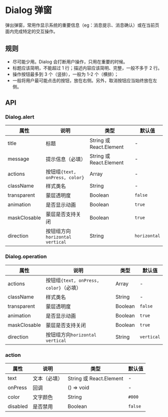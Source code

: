 # Dialog 弹窗

弹出弹窗，常用作显示系统的重要信息（eg：消息提示、消息确认）或在当前页面内完成特定的交互操作。

## 规则
- 尽可能少用。Dialog 会打断用户操作，只用在重要的时候。
- 标题应该简明，不能超过 1 行；描述内容应该简明、完整，一般不多于 2 行。
- 操作按钮最多到 3 个（竖排），一般为 1-2 个（横排）；
- 一般将用户最可能点击的按钮，放在右侧。另外，取消按钮应当始终放在左侧。

<code src="./demos/index.tsx"></code>

## API

### Dialog.alert
属性 | 说明 | 类型 | 默认值
----|-----|------|------
| title    | 	标题  |   String 或 React.Element   |   -  |
| message    | 	提示信息（必填）  |   String 或 React.Element   |   -  |
| actions    | 按钮组`{text, onPress, color}` | Array | -|
| className |  样式类名 | String | - |
| transparent |  蒙层透明度 | Boolean |  `false` |
| animation |  是否显示动画 | Boolean |  `true` |
| maskClosable |  蒙层是否支持关闭 | Boolean | `true` |
| direction |  按钮组方向`horizontal` `vertical` | String | `horizontal` |

### Dialog.operation
属性 | 说明 | 类型 | 默认值
----|-----|------|------
| actions    | 按钮组`{text, onPress, color}`（必填） | Array | -|
| className |  样式类名 | String | - |
| transparent |  蒙层透明度 | Boolean | `false` |
| animation |  是否显示动画 | Boolean |  `true` |
| maskClosable |  蒙层是否支持关闭 | Boolean | `true` |
| direction |  按钮组方向`horizontal` `vertical` | String | `vertical` |

### action
属性 | 说明 | 类型 | 默认值
----|-----|------|------
| text    | 文本（必填） | String 或 React.Element | - |
| onPress |  回调 | () => void | - |
| color |  文字颜色 | String | `#000` |
| disabled |  是否禁用 | Boolean | `false` |